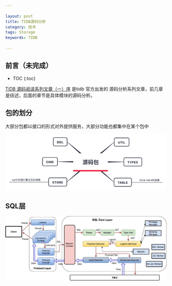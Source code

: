 ```yaml
---

layout: post
title: TIDB源码分析
category: 技术
tags: Storage
keywords: TIDB

---
```


## 前言（未完成）

* TOC
{:toc}

[TiDB 源码阅读系列文章（一）序](https://zhuanlan.zhihu.com/p/34109413) 是tidb 官方出发的 源码分析系列文章，前几章是综述，后面的章节是具体模块的源码分析。



## 包的划分

大部分包都以接口的形式对外提供服务，大部分功能也都集中在某个包中

![](/public/upload/data/tidb_source_package.png)


## SQL层

![](/public/upload/data/tidb_sql_layer_architecture.jpg)


